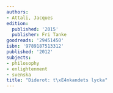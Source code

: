 ```yaml
---
authors:
- Attali, Jacques
edition:
  published: '2015'
  publisher: Fri Tanke
goodreads: '29451450'
isbn: '9789187513312'
published: '2012'
subjects:
- philosophy
- enlightenment
- svenska
title: "Diderot: t\xE4nkandets lycka"
---
```


